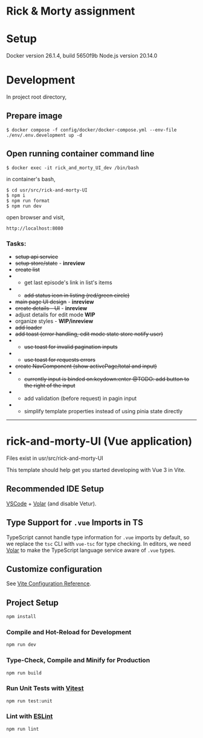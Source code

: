 # Rick & Morty assignment

# Setup

Docker version 26.1.4, build 5650f9b
Node.js version 20.14.0

# Development

In project root directory,

## Prepare image

```
$ docker compose -f config/docker/docker-compose.yml --env-file ./env/.env.development up -d
```

## Open running container command line

```
$ docker exec -it rick_and_morty_UI_dev /bin/bash
```

in container's bash,

```
$ cd usr/src/rick-and-morty-UI
$ npm i
$ npm run format
$ npm run dev
```

open browser and visit,
```
http://localhost:8080
```

### Tasks:

- ~~setup api service~~
- ~~setup store/state~~ - **inreview**
- ~~create list~~
- - get last episode's link in list's items
- - ~~add status icon in listing (red/green circle)~~
- ~~main page UI design~~ - **inreview**
- ~~create details - UI~~ - **inreview**
- adjust details for edit mode **WIP**
- organize styles - **WIP/inreview**
- ~~add loader~~
- ~~add toast (error handling, edit mode state store notify user)~~
- - ~~use toast for invalid pagination inputs~~ 
- - ~~use toast for requests errors~~
- ~~create NavComponent (show activePage/total and input)~~
- - ~~currently input is binded on:keydown:enter @TODO: add button to the right of the input~~
- - add validation (before request) in pagin input
- - simplify template properties instead of using pinia state directly

---

# rick-and-morty-UI (Vue application)

Files exist in usr/src/rick-and-morty-UI

This template should help get you started developing with Vue 3 in Vite.

## Recommended IDE Setup

[VSCode](https://code.visualstudio.com/) + [Volar](https://marketplace.visualstudio.com/items?itemName=Vue.volar) (and disable Vetur).

## Type Support for `.vue` Imports in TS

TypeScript cannot handle type information for `.vue` imports by default, so we replace the `tsc` CLI with `vue-tsc` for type checking. In editors, we need [Volar](https://marketplace.visualstudio.com/items?itemName=Vue.volar) to make the TypeScript language service aware of `.vue` types.

## Customize configuration

See [Vite Configuration Reference](https://vitejs.dev/config/).

## Project Setup

```sh
npm install
```

### Compile and Hot-Reload for Development

```sh
npm run dev
```

### Type-Check, Compile and Minify for Production

```sh
npm run build
```

### Run Unit Tests with [Vitest](https://vitest.dev/)

```sh
npm run test:unit
```

### Lint with [ESLint](https://eslint.org/)

```sh
npm run lint
```
